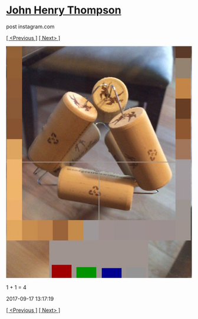 # [John Henry Thompson](../README.md)
post instagram.com

[[ <Previous ]](2017-09-17-4.md) [[ Next> ]](2017-09-17-6.md)

[![](../media/2017-09-17/1-1-5.jpg)](../README.md)

1 + 1 = 4

2017-09-17 13:17:19

[[ <Previous ]](2017-09-17-4.md) [[ Next> ]](2017-09-17-6.md)